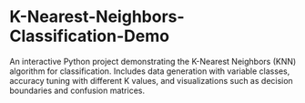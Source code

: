 # K-Nearest-Neighbors-Classification-Demo
An interactive Python project demonstrating the K-Nearest Neighbors (KNN) algorithm for classification. Includes data generation with variable classes, accuracy tuning with different K values, and visualizations such as decision boundaries and confusion matrices.
